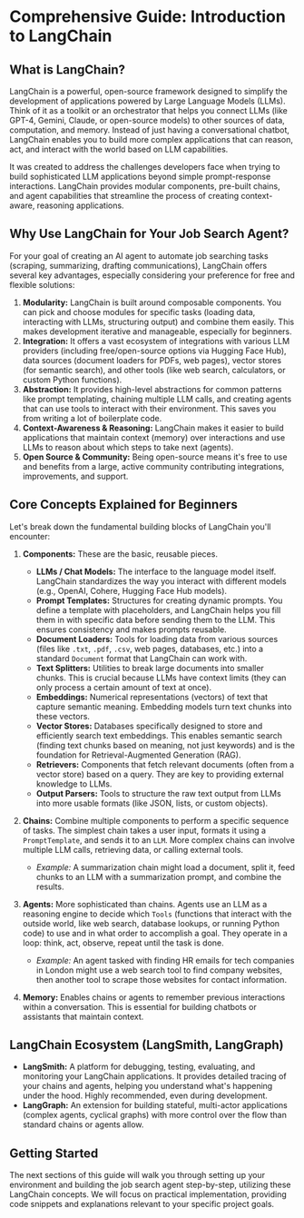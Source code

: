 # Comprehensive Guide: Introduction to LangChain

## What is LangChain?

LangChain is a powerful, open-source framework designed to simplify the development of applications powered by Large Language Models (LLMs). Think of it as a toolkit or an orchestrator that helps you connect LLMs (like GPT-4, Gemini, Claude, or open-source models) to other sources of data, computation, and memory. Instead of just having a conversational chatbot, LangChain enables you to build more complex applications that can reason, act, and interact with the world based on LLM capabilities.

It was created to address the challenges developers face when trying to build sophisticated LLM applications beyond simple prompt-response interactions. LangChain provides modular components, pre-built chains, and agent capabilities that streamline the process of creating context-aware, reasoning applications.

## Why Use LangChain for Your Job Search Agent?

For your goal of creating an AI agent to automate job searching tasks (scraping, summarizing, drafting communications), LangChain offers several key advantages, especially considering your preference for free and flexible solutions:

1.  **Modularity:** LangChain is built around composable components. You can pick and choose modules for specific tasks (loading data, interacting with LLMs, structuring output) and combine them easily. This makes development iterative and manageable, especially for beginners.
2.  **Integration:** It offers a vast ecosystem of integrations with various LLM providers (including free/open-source options via Hugging Face Hub), data sources (document loaders for PDFs, web pages), vector stores (for semantic search), and other tools (like web search, calculators, or custom Python functions).
3.  **Abstraction:** It provides high-level abstractions for common patterns like prompt templating, chaining multiple LLM calls, and creating agents that can use tools to interact with their environment. This saves you from writing a lot of boilerplate code.
4.  **Context-Awareness & Reasoning:** LangChain makes it easier to build applications that maintain context (memory) over interactions and use LLMs to reason about which steps to take next (agents).
5.  **Open Source & Community:** Being open-source means it's free to use and benefits from a large, active community contributing integrations, improvements, and support.

## Core Concepts Explained for Beginners

Let's break down the fundamental building blocks of LangChain you'll encounter:

1.  **Components:** These are the basic, reusable pieces.
    *   **LLMs / Chat Models:** The interface to the language model itself. LangChain standardizes the way you interact with different models (e.g., OpenAI, Cohere, Hugging Face Hub models).
    *   **Prompt Templates:** Structures for creating dynamic prompts. You define a template with placeholders, and LangChain helps you fill them in with specific data before sending them to the LLM. This ensures consistency and makes prompts reusable.
    *   **Document Loaders:** Tools for loading data from various sources (files like `.txt`, `.pdf`, `.csv`, web pages, databases, etc.) into a standard `Document` format that LangChain can work with.
    *   **Text Splitters:** Utilities to break large documents into smaller chunks. This is crucial because LLMs have context limits (they can only process a certain amount of text at once).
    *   **Embeddings:** Numerical representations (vectors) of text that capture semantic meaning. Embedding models turn text chunks into these vectors.
    *   **Vector Stores:** Databases specifically designed to store and efficiently search text embeddings. This enables semantic search (finding text chunks based on meaning, not just keywords) and is the foundation for Retrieval-Augmented Generation (RAG).
    *   **Retrievers:** Components that fetch relevant documents (often from a vector store) based on a query. They are key to providing external knowledge to LLMs.
    *   **Output Parsers:** Tools to structure the raw text output from LLMs into more usable formats (like JSON, lists, or custom objects).

2.  **Chains:** Combine multiple components to perform a specific sequence of tasks. The simplest chain takes a user input, formats it using a `PromptTemplate`, and sends it to an `LLM`. More complex chains can involve multiple LLM calls, retrieving data, or calling external tools.
    *   *Example:* A summarization chain might load a document, split it, feed chunks to an LLM with a summarization prompt, and combine the results.

3.  **Agents:** More sophisticated than chains. Agents use an LLM as a reasoning engine to decide which `Tools` (functions that interact with the outside world, like web search, database lookups, or running Python code) to use and in what order to accomplish a goal. They operate in a loop: think, act, observe, repeat until the task is done.
    *   *Example:* An agent tasked with finding HR emails for tech companies in London might use a web search tool to find company websites, then another tool to scrape those websites for contact information.

4.  **Memory:** Enables chains or agents to remember previous interactions within a conversation. This is essential for building chatbots or assistants that maintain context.

## LangChain Ecosystem (LangSmith, LangGraph)

*   **LangSmith:** A platform for debugging, testing, evaluating, and monitoring your LangChain applications. It provides detailed tracing of your chains and agents, helping you understand what's happening under the hood. Highly recommended, even during development.
*   **LangGraph:** An extension for building stateful, multi-actor applications (complex agents, cyclical graphs) with more control over the flow than standard chains or agents allow.

## Getting Started

The next sections of this guide will walk you through setting up your environment and building the job search agent step-by-step, utilizing these LangChain concepts. We will focus on practical implementation, providing code snippets and explanations relevant to your specific project goals.
